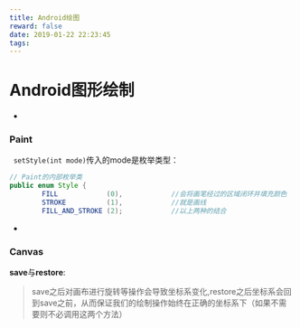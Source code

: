 ```yaml
---
title: Android绘图
reward: false
date: 2019-01-22 22:23:45
tags:
---
```

# Android图形绘制
-
### Paint

` setStyle(int mode)`传入的mode是枚举类型：

``` java
// Paint的内部枚举类
public enum Style {
        FILL            (0),            //会将画笔经过的区域闭环并填充颜色
        STROKE          (1),            //就是画线
        FILL_AND_STROKE (2);            //以上两种的结合
```
-
### Canvas

**save**与**restore**: 

>save之后对画布进行旋转等操作会导致坐标系变化,restore之后坐标系会回到save之前，从而保证我们的绘制操作始终在正确的坐标系下（如果不需要则不必调用这两个方法）

